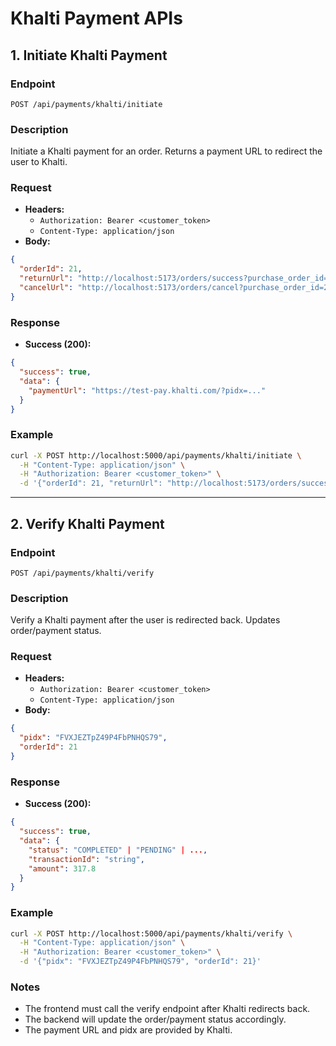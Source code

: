 # Khalti Payment APIs

## 1. Initiate Khalti Payment

### Endpoint
`POST /api/payments/khalti/initiate`

### Description
Initiate a Khalti payment for an order. Returns a payment URL to redirect the user to Khalti.

### Request
- **Headers:**
  - `Authorization: Bearer <customer_token>`
  - `Content-Type: application/json`
- **Body:**
```json
{
  "orderId": 21,
  "returnUrl": "http://localhost:5173/orders/success?purchase_order_id=21",
  "cancelUrl": "http://localhost:5173/orders/cancel?purchase_order_id=21"
}
```

### Response
- **Success (200):**
```json
{
  "success": true,
  "data": {
    "paymentUrl": "https://test-pay.khalti.com/?pidx=..."
  }
}
```

### Example
```bash
curl -X POST http://localhost:5000/api/payments/khalti/initiate \
  -H "Content-Type: application/json" \
  -H "Authorization: Bearer <customer_token>" \
  -d '{"orderId": 21, "returnUrl": "http://localhost:5173/orders/success?purchase_order_id=21", "cancelUrl": "http://localhost:5173/orders/cancel?purchase_order_id=21"}'
```

---

## 2. Verify Khalti Payment

### Endpoint
`POST /api/payments/khalti/verify`

### Description
Verify a Khalti payment after the user is redirected back. Updates order/payment status.

### Request
- **Headers:**
  - `Authorization: Bearer <customer_token>`
  - `Content-Type: application/json`
- **Body:**
```json
{
  "pidx": "FVXJEZTpZ49P4FbPNHQS79",
  "orderId": 21
}
```

### Response
- **Success (200):**
```json
{
  "success": true,
  "data": {
    "status": "COMPLETED" | "PENDING" | ...,
    "transactionId": "string",
    "amount": 317.8
  }
}
```

### Example
```bash
curl -X POST http://localhost:5000/api/payments/khalti/verify \
  -H "Content-Type: application/json" \
  -H "Authorization: Bearer <customer_token>" \
  -d '{"pidx": "FVXJEZTpZ49P4FbPNHQS79", "orderId": 21}'
```

### Notes
- The frontend must call the verify endpoint after Khalti redirects back.
- The backend will update the order/payment status accordingly.
- The payment URL and pidx are provided by Khalti. 